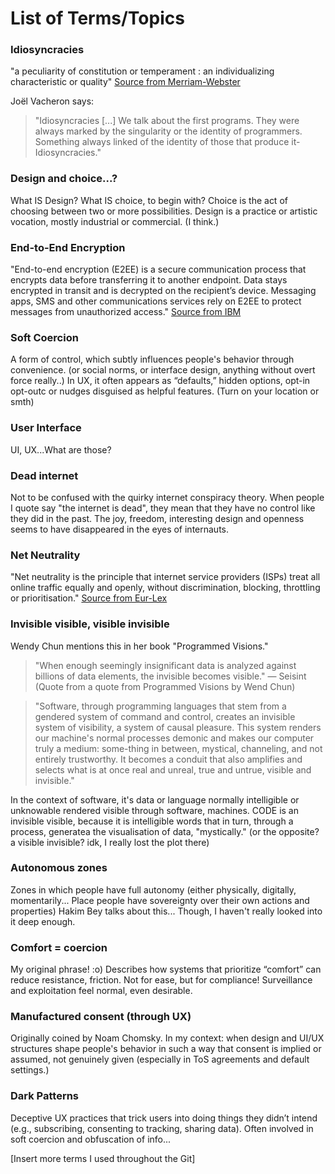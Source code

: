 # List of Terms/Topics 

### Idiosyncracies
"a peculiarity of constitution or temperament : an individualizing characteristic or quality" [Source from Merriam-Webster](https://www.merriam-webster.com/dictionary/idiosyncrasy)

Joël Vacheron says: 
> "Idiosyncracies [...] We talk about the first programs. They were always marked by the singularity or the identity of programmers. Something always linked of the identity of those that produce it- Idiosyncracies."

### Design and choice...?
What IS Design? What IS choice, to begin with? Choice is the act of choosing between two or more possibilities. Design is a practice or artistic vocation, mostly industrial or commercial. (I think.)

### End-to-End Encryption
"End-to-end encryption (E2EE) is a secure communication process that encrypts data before transferring it to another endpoint. Data stays encrypted in transit and is decrypted on the recipient’s device. Messaging apps, SMS and other communications services rely on E2EE to protect messages from unauthorized access." [Source from IBM](https://www.ibm.com/think/topics/end-to-end-encryption)

### Soft Coercion
A form of control, which subtly influences people's behavior through convenience. (or social norms, or interface design, anything without overt force really..) In UX, it often appears as “defaults,” hidden options, opt-in opt-outc or nudges disguised as helpful features. (Turn on your location or smth)

### User Interface
UI, UX...What are those?

### Dead internet
Not to be confused with the quirky internet conspiracy theory. When people I quote say "the internet is dead", they mean that they have no control like they did in the past. The joy, freedom, interesting design and openness seems to have disappeared in the eyes of internauts.


### Net Neutrality
"Net neutrality is the principle that internet service providers (ISPs) treat all online traffic equally and openly, without discrimination, blocking, throttling or prioritisation." [Source from Eur-Lex](https://eur-lex.europa.eu/EN/legal-content/glossary/open-internet-and-net-neutrality.html#:~:text=Net%20neutrality%20is%20the%20principle,compliance%20with%20legal%20obligations;)

### Invisible visible, visible invisible
Wendy Chun mentions this in her book "Programmed Visions."

> "When enough seemingly insignificant data is analyzed against billions of data elements, the
invisible becomes visible." — Seisint (Quote from a quote from Programmed Visions by Wend Chun)

> "Software, through programming languages that stem from a gendered system of command and control, creates an invisible system of visibility, a system of causal pleasure. This system renders our machine's normal processes demonic and makes our computer truly a medium: some-thing in between, mystical, channeling, and not entirely trustworthy. It becomes a conduit that also amplifies and selects what is at once real and unreal, true and untrue, visible and invisible."

In the context of software, it's data or language normally intelligible or unknowable rendered visible through software, machines. CODE is an invisible visible, because it is intelligible words that in turn, through a process, generatea the visualisation of data, "mystically." (or the opposite? a visible invisible? idk, I really lost the plot there)


### Autonomous zones
Zones in which people have full autonomy (either physically, digitally, momentarily... Place people have sovereignty over their own actions and properties)
Hakim Bey talks about this... Though, I haven't really looked into it deep enough. 

### Comfort = coercion
My original phrase! :o) Describes how systems that prioritize “comfort” can reduce resistance, friction. Not for ease, but for compliance!  Surveillance and exploitation feel normal, even desirable.

### Manufactured consent (through UX)
Originally coined by Noam Chomsky. In my context: when design and UI/UX structures shape people's behavior in such a way that consent is implied or assumed, not genuinely given (especially in ToS agreements and default settings.)

### Dark Patterns
Deceptive UX practices that trick users into doing things they didn’t intend (e.g., subscribing, consenting to tracking, sharing data). Often involved in soft coercion and obfuscation of info...

[Insert more terms I used throughout the Git]

